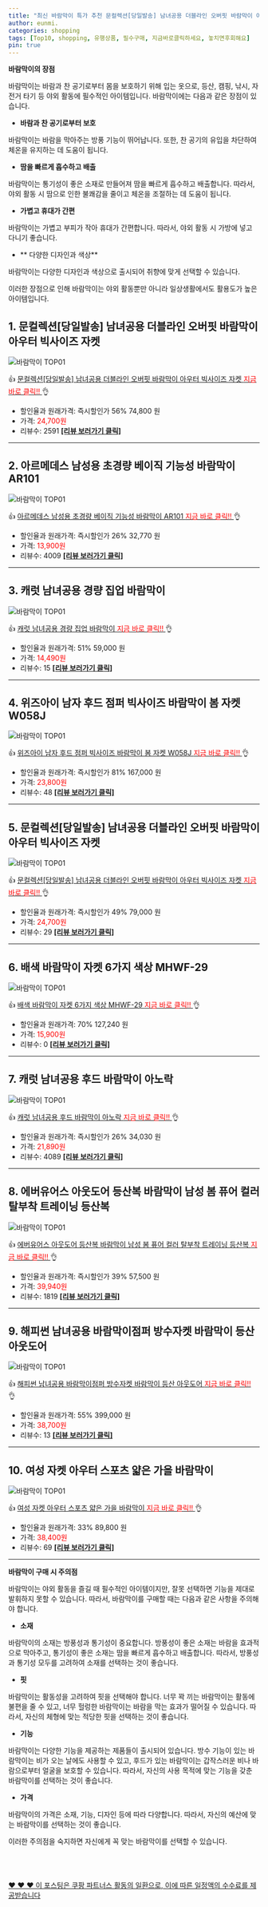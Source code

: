 ```yaml
---
title: "최신 바람막이 특가 추천 문컬렉션[당일발송] 남녀공용 더블라인 오버핏 바람막이 아우터 빅사이즈 자켓 비교 장점"
author: eunmi.
categories: shopping
tags: [Top10, shopping, 유행상품, 필수구매, 지금바로클릭하세요, 놓치면후회해요]
pin: true
---
```

**바람막이의 장점**

바람막이는 바람과 찬 공기로부터 몸을 보호하기 위해 입는 옷으로, 등산, 캠핑, 낚시, 자전거 타기 등 야외 활동에 필수적인 아이템입니다. 바람막이에는 다음과 같은 장점이 있습니다.

* **바람과 찬 공기로부터 보호**

바람막이는 바람을 막아주는 방풍 기능이 뛰어납니다. 또한, 찬 공기의 유입을 차단하여 체온을 유지하는 데 도움이 됩니다.

* **땀을 빠르게 흡수하고 배출**

바람막이는 통기성이 좋은 소재로 만들어져 땀을 빠르게 흡수하고 배출합니다. 따라서, 야외 활동 시 땀으로 인한 불쾌감을 줄이고 체온을 조절하는 데 도움이 됩니다.

* **가볍고 휴대가 간편**

바람막이는 가볍고 부피가 작아 휴대가 간편합니다. 따라서, 야외 활동 시 가방에 넣고 다니기 좋습니다.

* ** 다양한 디자인과 색상**

바람막이는 다양한 디자인과 색상으로 출시되어 취향에 맞게 선택할 수 있습니다.

이러한 장점으로 인해 바람막이는 야외 활동뿐만 아니라 일상생활에서도 활용도가 높은 아이템입니다.

   

## 1. 문컬렉션[당일발송] 남녀공용 더블라인 오버핏 바람막이 아우터 빅사이즈 자켓

![바람막이 TOP01](https://thumbnail6.coupangcdn.com/thumbnails/remote/230x230ex/image/vendor_inventory/d1b3/84c301ee5e544dab8fd7012d9f7cffeef0a8434d3e1f2f0a9d08866d3e70.jpg)


👍 [문컬렉션[당일발송] 남녀공용 더블라인 오버핏 바람막이 아우터 빅사이즈 자켓 <font color=red> 지금 바로 클릭!! </font> ](https://link.coupang.com/re/AFFSDP?lptag=AF3617701&subid=GithubCoopas&pageKey=7465481270&traceid=V0-153&itemId=19574378785&vendorItemId=86682088987) 👌 


- 할인율과 원래가격: 즉시할인가 56%  74,800   원
- 가격: <span style='color:red'>24,700원</span>
- 리뷰수: 2591  [**[리뷰 보러가기 클릭]**](https://link.coupang.com/re/AFFSDP?lptag=AF3617701&subid=GithubCoopas&pageKey=7465481270&traceid=V0-153&itemId=19574378785&vendorItemId=86682088987)

---


   

## 2. 아르메데스 남성용 초경량 베이직 기능성 바람막이 AR101

![바람막이 TOP01](https://thumbnail10.coupangcdn.com/thumbnails/remote/230x230ex/image/retail/images/16233563147681309-90b554da-eb74-4b84-ade6-4385586d084d.jpg)


👍 [아르메데스 남성용 초경량 베이직 기능성 바람막이 AR101 <font color=red> 지금 바로 클릭!! </font> ](https://link.coupang.com/re/AFFSDP?lptag=AF3617701&subid=GithubCoopas&pageKey=1082800745&traceid=V0-153&itemId=2864069156&vendorItemId=70853316633) 👌 


- 할인율과 원래가격: 즉시할인가 26%  32,770   원
- 가격: <span style='color:red'>13,900원</span>
- 리뷰수: 4009  [**[리뷰 보러가기 클릭]**](https://link.coupang.com/re/AFFSDP?lptag=AF3617701&subid=GithubCoopas&pageKey=1082800745&traceid=V0-153&itemId=2864069156&vendorItemId=70853316633)

---


   

## 3. 캐럿 남녀공용 경량 집업 바람막이

![바람막이 TOP01](https://thumbnail8.coupangcdn.com/thumbnails/remote/230x230ex/image/retail/images/2029102910890913-d7374109-e273-4649-9de6-4405c2fe9214.jpg)


👍 [캐럿 남녀공용 경량 집업 바람막이 <font color=red> 지금 바로 클릭!! </font> ](https://link.coupang.com/re/AFFSDP?lptag=AF3617701&subid=GithubCoopas&pageKey=5717847927&traceid=V0-153&itemId=9554817453&vendorItemId=76839466839) 👌 


- 할인율과 원래가격: 51%  59,000   원
- 가격: <span style='color:red'>14,490원</span>
- 리뷰수: 15  [**[리뷰 보러가기 클릭]**](https://link.coupang.com/re/AFFSDP?lptag=AF3617701&subid=GithubCoopas&pageKey=5717847927&traceid=V0-153&itemId=9554817453&vendorItemId=76839466839)

---


   

## 4. 위즈아이 남자 후드 점퍼 빅사이즈 바람막이 봄 자켓 W058J

![바람막이 TOP01](https://thumbnail9.coupangcdn.com/thumbnails/remote/230x230ex/image/vendor_inventory/516b/88870373e3a2e282ed9c73f13b9e0eca108c2f04ea940f95abf4462d9c1b.jpg)


👍 [위즈아이 남자 후드 점퍼 빅사이즈 바람막이 봄 자켓 W058J <font color=red> 지금 바로 클릭!! </font> ](https://link.coupang.com/re/AFFSDP?lptag=AF3617701&subid=GithubCoopas&pageKey=6073970023&traceid=V0-153&itemId=11226479888&vendorItemId=86902802037) 👌 


- 할인율과 원래가격: 즉시할인가 81%  167,000   원
- 가격: <span style='color:red'>23,800원</span>
- 리뷰수: 48  [**[리뷰 보러가기 클릭]**](https://link.coupang.com/re/AFFSDP?lptag=AF3617701&subid=GithubCoopas&pageKey=6073970023&traceid=V0-153&itemId=11226479888&vendorItemId=86902802037)

---


   

## 5. 문컬렉션[당일발송] 남녀공용 더블라인 오버핏 바람막이 아우터 빅사이즈 자켓

![바람막이 TOP01](https://thumbnail8.coupangcdn.com/thumbnails/remote/230x230ex/image/vendor_inventory/2f07/d9427ebaadb216f34e5821b818ba6b13a88c1c30bc2d87cc84c56c53c249.jpg)


👍 [문컬렉션[당일발송] 남녀공용 더블라인 오버핏 바람막이 아우터 빅사이즈 자켓 <font color=red> 지금 바로 클릭!! </font> ](https://link.coupang.com/re/AFFSDP?lptag=AF3617701&subid=GithubCoopas&pageKey=7465481270&traceid=V0-153&itemId=19531417880&vendorItemId=86639847135) 👌 


- 할인율과 원래가격: 즉시할인가 49%  79,000   원
- 가격: <span style='color:red'>24,700원</span>
- 리뷰수: 29  [**[리뷰 보러가기 클릭]**](https://link.coupang.com/re/AFFSDP?lptag=AF3617701&subid=GithubCoopas&pageKey=7465481270&traceid=V0-153&itemId=19531417880&vendorItemId=86639847135)

---


   

## 6. 배색 바람막이 자켓 6가지 색상 MHWF-29

![바람막이 TOP01](https://thumbnail9.coupangcdn.com/thumbnails/remote/230x230ex/image/vendor_inventory/9783/28e119f16bb74331a79d8f57afb190886c0aaa71ba6ab7eea26c60831534.jpg)


👍 [배색 바람막이 자켓 6가지 색상 MHWF-29 <font color=red> 지금 바로 클릭!! </font> ](https://link.coupang.com/re/AFFSDP?lptag=AF3617701&subid=GithubCoopas&pageKey=6016442961&traceid=V0-153&itemId=10928574500&vendorItemId=84832998840) 👌 


- 할인율과 원래가격: 70%  127,240   원
- 가격: <span style='color:red'>15,900원</span>
- 리뷰수: 0  [**[리뷰 보러가기 클릭]**](https://link.coupang.com/re/AFFSDP?lptag=AF3617701&subid=GithubCoopas&pageKey=6016442961&traceid=V0-153&itemId=10928574500&vendorItemId=84832998840)

---


   

## 7. 캐럿 남녀공용 후드 바람막이 아노락

![바람막이 TOP01](https://thumbnail6.coupangcdn.com/thumbnails/remote/230x230ex/image/retail/images/2011598236011499-05f39ae7-ea48-471e-a1d6-d64d1c30235c.jpg)


👍 [캐럿 남녀공용 후드 바람막이 아노락 <font color=red> 지금 바로 클릭!! </font> ](https://link.coupang.com/re/AFFSDP?lptag=AF3617701&subid=GithubCoopas&pageKey=4739349710&traceid=V0-153&itemId=6020204623&vendorItemId=73317873882) 👌 


- 할인율과 원래가격: 즉시할인가 26%  34,030   원
- 가격: <span style='color:red'>21,890원</span>
- 리뷰수: 4089  [**[리뷰 보러가기 클릭]**](https://link.coupang.com/re/AFFSDP?lptag=AF3617701&subid=GithubCoopas&pageKey=4739349710&traceid=V0-153&itemId=6020204623&vendorItemId=73317873882)

---


   

## 8. 에버유어스 아웃도어 등산복 바람막이 남성 봄 퓨어 컬러 탈부착 트레이닝 등산복

![바람막이 TOP01](https://thumbnail9.coupangcdn.com/thumbnails/remote/230x230ex/image/vendor_inventory/beb9/86570c3de93c1a7bcadff98f6e199b7bb1275f235056a16c8b81f17747ad.jpg)


👍 [에버유어스 아웃도어 등산복 바람막이 남성 봄 퓨어 컬러 탈부착 트레이닝 등산복 <font color=red> 지금 바로 클릭!! </font> ](https://link.coupang.com/re/AFFSDP?lptag=AF3617701&subid=GithubCoopas&pageKey=6893013338&traceid=V0-153&itemId=16553780368&vendorItemId=83740136781) 👌 


- 할인율과 원래가격: 즉시할인가 39%  57,500   원
- 가격: <span style='color:red'>39,940원</span>
- 리뷰수: 1819  [**[리뷰 보러가기 클릭]**](https://link.coupang.com/re/AFFSDP?lptag=AF3617701&subid=GithubCoopas&pageKey=6893013338&traceid=V0-153&itemId=16553780368&vendorItemId=83740136781)

---


   

## 9. 해피썬 남녀공용 바람막이점퍼 방수자켓 바람막이 등산 아웃도어

![바람막이 TOP01](https://thumbnail8.coupangcdn.com/thumbnails/remote/230x230ex/image/vendor_inventory/bc58/4a331ce8d6d9b08dbe57a8fc86827d36008a321a8efb090475c18fefeedf.jpg)


👍 [해피썬 남녀공용 바람막이점퍼 방수자켓 바람막이 등산 아웃도어 <font color=red> 지금 바로 클릭!! </font> ](https://link.coupang.com/re/AFFSDP?lptag=AF3617701&subid=GithubCoopas&pageKey=7583073800&traceid=V0-153&itemId=20022072356&vendorItemId=87118782466) 👌 


- 할인율과 원래가격: 55%  399,000   원
- 가격: <span style='color:red'>38,700원</span>
- 리뷰수: 13  [**[리뷰 보러가기 클릭]**](https://link.coupang.com/re/AFFSDP?lptag=AF3617701&subid=GithubCoopas&pageKey=7583073800&traceid=V0-153&itemId=20022072356&vendorItemId=87118782466)

---


   

## 10. 여성 자켓 아우터 스포츠 얇은 가을 바람막이

![바람막이 TOP01](https://thumbnail8.coupangcdn.com/thumbnails/remote/230x230ex/image/vendor_inventory/6b50/2cbb3227bb38a282963deb4aefd642fcf799d3be2978b1dbbad00a0c2802.jpg)


👍 [여성 자켓 아우터 스포츠 얇은 가을 바람막이 <font color=red> 지금 바로 클릭!! </font> ](https://link.coupang.com/re/AFFSDP?lptag=AF3617701&subid=GithubCoopas&pageKey=7635059352&traceid=V0-153&itemId=20272380793&vendorItemId=87359398039) 👌 


- 할인율과 원래가격: 33%  89,800   원
- 가격: <span style='color:red'>38,400원</span>
- 리뷰수: 69  [**[리뷰 보러가기 클릭]**](https://link.coupang.com/re/AFFSDP?lptag=AF3617701&subid=GithubCoopas&pageKey=7635059352&traceid=V0-153&itemId=20272380793&vendorItemId=87359398039)

---
**바람막이 구매 시 주의점**

바람막이는 야외 활동을 즐길 때 필수적인 아이템이지만, 잘못 선택하면 기능을 제대로 발휘하지 못할 수 있습니다. 따라서, 바람막이를 구매할 때는 다음과 같은 사항을 주의해야 합니다.

* **소재**

바람막이의 소재는 방풍성과 통기성이 중요합니다. 방풍성이 좋은 소재는 바람을 효과적으로 막아주고, 통기성이 좋은 소재는 땀을 빠르게 흡수하고 배출합니다. 따라서, 방풍성과 통기성 모두를 고려하여 소재를 선택하는 것이 좋습니다.

* **핏**

바람막이는 활동성을 고려하여 핏을 선택해야 합니다. 너무 꽉 끼는 바람막이는 활동에 불편을 줄 수 있고, 너무 헐렁한 바람막이는 바람을 막는 효과가 떨어질 수 있습니다. 따라서, 자신의 체형에 맞는 적당한 핏을 선택하는 것이 좋습니다.

* **기능**

바람막이는 다양한 기능을 제공하는 제품들이 출시되어 있습니다. 방수 기능이 있는 바람막이는 비가 오는 날에도 사용할 수 있고, 후드가 있는 바람막이는 갑작스러운 비나 바람으로부터 얼굴을 보호할 수 있습니다. 따라서, 자신의 사용 목적에 맞는 기능을 갖춘 바람막이를 선택하는 것이 좋습니다.

* **가격**

바람막이의 가격은 소재, 기능, 디자인 등에 따라 다양합니다. 따라서, 자신의 예산에 맞는 바람막이를 선택하는 것이 좋습니다.

이러한 주의점을 숙지하면 자신에게 꼭 맞는 바람막이를 선택할 수 있습니다.<br><br><br><br><br> [ ❤ ❤ ❤ 이 포스팅은 쿠팡 파트너스 활동의 일환으로, 이에 따른 일정액의 수수료를 제공받습니다](https://link.coupang.com/a/bcEFyh)